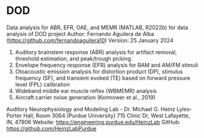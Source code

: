 # DOD
Data analysis for ABR, EFR, OAE, and MEMR (MATLAB, R2022b) for data analysis of DOD project
Author: Fernando Aguilera de Alba (https://github.com/fernandoaguilera10)
Version: 25 January 2024

1. Auditory brainstem response (ABR) analysis for artifact removal, threshold estimation, and peak/trough picking.
2. Envelope frequency response (EFR) analysis for RAM and AM/FM stimuli
3. Otoacoustic emission analysis for distortion product (DP), stimulus frequency (SF), and transient evoked (TE) based on forward pressure level (FPL) calibration
4. Wideband middle ear muscle reflex (WBMEMR) analysis
5. Aircraft carrier noise generation (Komrower et al., 2019)



Auditory Neurophysiology and Modeling Lab - Dr. Michael G. Heinz
Lyles-Porter Hall, Room 3064 (Purdue University)
715 Clinic Dr, West Lafayette, IN, 47906
Website: https://engineering.purdue.edu/HeinzLab
GitHub: https://github.com/HeinzLabPurdue



